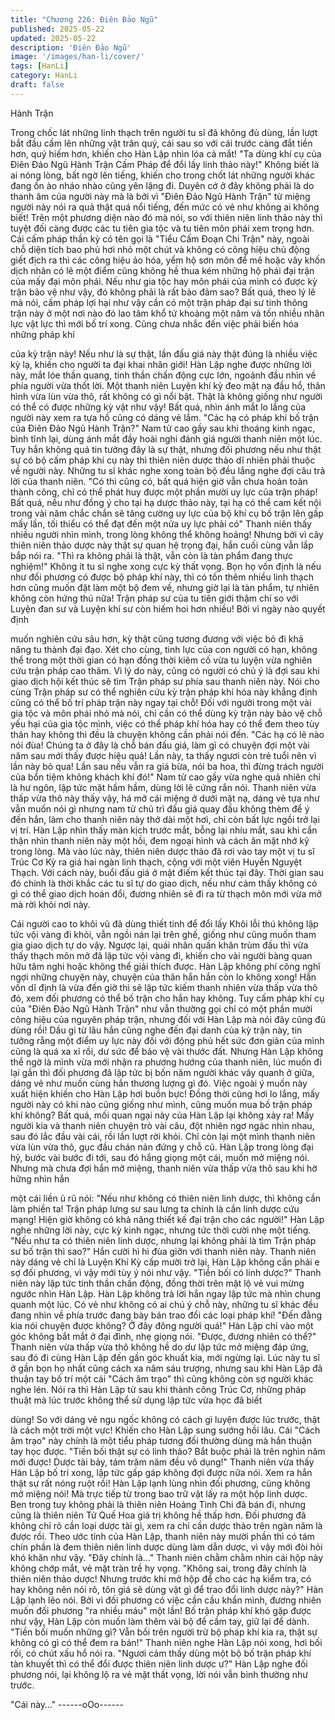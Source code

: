 ```yaml
---
title: "Chương 226: Điên Đảo Ngũ"
published: 2025-05-22
updated: 2025-05-22
description: 'Điên Đảo Ngũ'
image: '/images/han-li/cover/'
tags: [HanLi]
category: HanLi
draft: false
---
```


Hành Trận

Trong chốc lát những linh thạch trên người tu sĩ đã không đủ
dùng, lần lượt bắt đầu cầm lên những vật trân quý, cái sau so với
cái trước càng đắt tiền hơn, quý hiếm hơn, khiến cho Hàn Lập
nhìn lóa cả mắt!
"Ta dùng khí cụ của Điên Đảo Ngũ Hành Trận Cấm Pháp để đổi
lấy linh thảo này!"
Không biết là ai nóng lòng, bất ngờ lên tiếng, khiến cho trong chốt
lát những người khác đang ồn ào nháo nhào cũng yên lặng đi.
Duyên cớ ở đây không phải là do thanh âm của người này mà là
bởi vì "Điên Đảo Ngũ Hành Trận" từ miệng người này nói ra quả
thật quá nổi tiếng, đến mức có vẻ như không ai không biết! Trên
một phương diện nào đó mà nói, so với thiên niên linh thảo này
thì tuyệt đối càng được các tu tiên gia tộc và tu tiên môn phái xem
trọng hơn.
Cái cấm pháp thần kỳ có tên gọi là "Tiểu Cấm Đoạn Chi Trận"
này, ngoài chỗ diện tích bao phủ hơi nhỏ một chút và không có
công hiệu chủ động giết địch ra thì các công hiệu ảo hóa, yểm hộ
sơn môn để mê hoặc vây khốn dịch nhân có lẽ một điểm cũng
không hề thua kém những hộ phái đại trận của mấy đại môn phái.
Nếu như gia tộc hay môn phái của mình có được kỳ trận bảo vệ
như vậy, đó không phải là rất bảo đảm sao?
Bất quá, theo lý lẽ mà nói, cấm pháp lợi hại như vậy cần có một
trận pháp đại sư tinh thông trận này ở một nơi nào đó lao tâm khổ
tứ khoảng một năm và tốn nhiều nhân lực vật lực thì mới bố trí
xong. Cũng chưa nhắc đến việc phải biến hóa những pháp khí

của kỳ trận này!
Nếu như là sự thật, lần đấu giá này thật đúng là nhiều việc kỳ lạ,
khiến cho người ta đại khai nhãn giới!
Hàn Lập nghe được những lời này, mắt lóe thần quang, tinh thần
chấn động cực lớn, ngoảnh đầu nhìn về phía người vừa thốt lời.
Một thanh niên Luyện khí kỳ đeo mặt nạ đầu hổ, thân hình vừa
lùn vừa thô, rất không có gì nổi bật. Thật là không giống như
người có thể có được những kỳ vật như vậy! Bất quá, nhìn ánh
mắt lo lắng của người này xem ra tựa hồ cũng có dáng vẻ lắm.
"Các hạ có pháp khí bố trận của Điên Đảo Ngũ Hành Trận?" Nam
tử cao gầy sau khi thoáng kinh ngạc, bình tĩnh lại, dùng ánh mắt
đầy hoài nghi đánh giá người thanh niên một lúc. Tuy hắn không
quá tin tưởng đây là sự thật, nhưng đối phương nếu như thật sự
có bộ cấm pháp khí cụ này thì thiên niên dược thảo dĩ nhiên phải
thuộc về người này.
Những tu sĩ khác nghe xong toàn bộ đều lắng nghe đợi câu trả lời
của thanh niên.
"Có thì cũng có, bất quá hiện giờ vẫn chưa hoàn toàn thành công,
chỉ có thể phát huy được một phần mười uy lực của trận pháp!
Bất quá, nếu như đồng ý cho tại hạ dược thảo này, tại hạ có thể
cam kết nội trong vài năm chắc chắn sẽ tăng cường uy lực của bộ
khí cụ bố trận lên gấp mấy lần, tối thiểu có thể đạt đến một nửa uy
lực phải có" Thanh niên thấy nhiều người nhìn mình, trong lòng
không thể không hoảng! Nhưng bởi vì cây thiên niên thảo dược
này thật sự quan hệ trọng đại, hắn cuối cùng vẫn lắp bắp nói ra.
"Thì ra không phải là thật, vẫn còn là tàn phẩm đang thực
nghiệm!" Không ít tu sĩ nghe xong cực kỳ thất vọng. Bọn họ vốn
định là nếu như đối phương có được bộ pháp khí này, thì có tốn
thêm nhiều linh thạch hơn cũng muốn đặt làm một bộ đem về,
nhưng giờ lại là tàn phẩm, tự nhiên không còn hứng thú nữa!
Trận pháp sư của tu tiên giới thậm chí so với Luyện đan sư và
Luyện khí sư còn hiếm hoi hơn nhiều! Bởi vì ngày nào quyết định

muốn nghiên cứu sâu hơn, kỳ thật cũng tương đương với việc bỏ
đi khả năng tu thành đại đạo. Xét cho cùng, tinh lực của con
người có hạn, không thể trong một thời gian có hạn đồng thời
kiêm cố vừa tu luyện vừa nghiên cứu trận pháp cao thâm.
Vì lý do này, cũng có người có chủ ý là đợi sau khi giao dịch hội
kết thúc sẽ tìm Trận pháp sư phía sau thanh niên này.
Nói cho cùng Trận pháp sư có thể nghiên cứu kỳ trận pháp khí
hóa này khẳng định cũng có thể bố trí pháp trận này ngay tại chỗ!
Đối với người trong một vài gia tộc và môn phái nhỏ mà nói, chỉ
cần có thể dùng kỳ trận này bảo vệ chỗ yếu hại của gia tộc mình,
việc có thể pháp khí hóa hay có thể đem theo tùy thân hay không
thì đều là chuyện không cần phải nói đến.
"Các hạ có lẽ nào nói đùa! Chúng ta ở đây là chỗ bán đấu giá,
làm gì có chuyện đợi một vài năm sau mới thấy được hiệu quả!
Lần này, ta thấy ngươi còn trẻ tuổi nên vì lần này bỏ qua! Lần sau
nếu vẫn ra giá bừa, nói ba hoa, thì đừng trách người của bổn tiệm
không khách khí đó!" Nam tử cao gầy vừa nghe quả nhiên chỉ là
hư ngôn, lập tức mặt hầm hầm, dùng lời lẽ cứng rắn nói.
Thanh niên vừa thấp vừa thô này thấy vậy, há mở cái miệng ở
dưới mặt nạ, dáng vẻ tựa như vẫn muốn nói gì nhưng nam tử chủ
trì đấu giá quay đầu không thèm để ý đến hắn, làm cho thanh
niên này thở dài một hơi, chỉ còn bất lực ngồi trở lại vị trí.
Hàn Lập nhìn thấy màn kịch trước mắt, bỗng lại nhíu mắt, sau khi
cẩn thận nhìn thanh niên này một hồi, đem ngoại hình và cách ăn
mặt nhớ kỹ trong lòng.
Mà vào lúc này, thiên niên dược thảo đã rơi vào tay một vị tu sĩ
Trúc Cơ Kỳ ra giá hai ngàn linh thạch, cộng với một viên Huyễn
Nguyệt Thạch.
Với cách này, buổi đấu giá ở mật điếm kết thúc tại đây. Thời gian
sau đó chính là thời khắc các tu sĩ tự do giao dịch, nếu như cảm
thấy không có gì có thể giao dịch hoán đổi, đương nhiên sẽ đi ra
từ thạch môn mới vừa mở mà rời khỏi nơi này.

Cái người cao to khôi vũ đã dùng thiết tinh để đổi lấy Khôi lỗi thú
không lập tức vội vàng đi khỏi, vẫn ngồi nán lại trên ghế, giống
như cũng muốn tham gia giao dịch tự do vậy. Ngược lại, quái
nhân quấn khăn trùm đầu thì vừa thấy thạch môn mở đã lập tức
vội vàng đi, khiến cho vài người bàng quan hữu tâm nghi hoặc
không thể giải thích được.
Hàn Lập không phí công nghĩ ngợi những chuyện này, chuyện
của thân hắn hắn còn lo không xong! Hắn vốn dĩ định là vừa đến
giờ thì sẽ lập tức kiếm thanh nhiên vừa thấp vừa thô đó, xem đối
phương có thể bố trận cho hắn hay không.
Tuy cấm pháp khí cụ của "Điên Đảo Ngũ Hành Trận" như vẫn
thường gọi chỉ có một phần mười công hiệu của nguyên pháp
trận, nhưng đối với Hàn Lập mà nói đây cũng đủ dùng rồi!
Dầu gì từ lâu hắn cũng nghe đến đại danh của kỳ trận này, tin
tưởng rằng một điểm uy lực này đối với động phủ hết sức đơn
giản của mình cũng là quá xa xỉ rồi, dư sức để bảo vệ vài thước
đất.
Nhưng Hàn Lập không thể ngờ là mình vừa mới nhận ra phương
hướng của thanh niên, lúc muốn đi lại gần thì đối phương đã lập
tức bị bốn năm người khác vây quanh ở giữa, dáng vẻ như muốn
cùng hắn thương lượng gì đó.
Việc ngoài ý muốn này xuất hiện khiến cho Hàn Lập hơi buồn
bực! Đồng thời cũng hơi lo lắng, mấy người này có khi nào cũng
giống như mình, cũng muốn mua bố trận pháp khí không?
Bất quá, mối quan ngại này của Hàn Lập lại không xảy ra!
Mấy người kia và thanh niên chuyện trò vài câu, đột nhiên ngơ
ngác nhìn nhau, sau đó lắc đầu vài cái, rồi lần lượt rời khỏi. Chỉ
còn lại một mình thanh niên vừa lùn vừa thô, gục đầu chán nản
đứng y chỗ cũ.
Hàn Lập trong lòng đại hỷ, bước vài bước đi tới, sau đó hắng
giọng một cái, muốn mở miệng nói. Nhưng mà chưa đợi hắn mở
miệng, thanh niên vừa thấp vừa thô sau khi hờ hững nhìn hắn

một cái liền ủ rũ nói:
"Nếu như không có thiên niên linh dược, thì không cần làm phiền
ta! Trận pháp lưng sư sau lưng ta chính là cần linh dược cứu
mạng! Hiện giờ không có khả năng thiết kế đại trận cho các
người!"
Hàn Lập nghe những lời này, cực kỳ kinh ngạc, nhưng tức thời
cười nhẹ một tiếng.
"Nếu như ta có thiên niên linh dược, nhưng lại không phải là tìm
Trận pháp sư bố trận thì sao?" Hắn cười hì hì đùa giỡn với thanh
niên này.
Thanh niên này dáng vẻ chỉ là Luyện Khí Kỳ cấp mười trở lại, Hàn
Lập không cần phải e sợ đối phương, vì vậy mới tùy ý nói như
vậy.
"Tiền bối có linh dược?" Thanh niên này lập tức tinh thần chấn
động, đồng thời trên mặt lộ vẻ vui mừng ngước nhìn Hàn Lập.
Hàn Lập không trả lời hắn ngay lập tức mà nhìn chung quanh một
lúc.
Có vẻ như không có ai chú ý chỗ này, những tu sĩ khác đều đang
nhìn về phía trước đang bày bán trao đổi các loại pháp khí!
"Đến đằng kia nói chuyện được không? Ở đây đông người quá!"
Hàn Lập chỉ vào một góc không bắt mắt ở đại đình, nhẹ giọng nói.
"Được, đương nhiên có thể?"
Thanh niên vừa thấp vừa thô không hề do dư lập tức mở miệng
đáp ứng, sau đó đi cùng Hàn Lập đến gần góc khuất kia, mới
ngừng lại. Lúc này tu sĩ ở gần bọn họ nhất cũng cách xa năm sáu
trượng, nhưng sau khi Hàn Lập đã thuận tay bố trí một cái "Cách
âm trạo" thì cũng không còn sợ người khác nghe lén.
Nói ra thì Hàn Lập từ sau khi thành công Trúc Cơ, những pháp
thuật mà lúc trước không thể sử dụng lập tức vừa học đã biết

dùng! So với dáng vẻ ngu ngốc không có cách gì luyện được lúc
trước, thật là cách một trời một vực! Khiến cho Hàn Lập sung
sướng hồi lâu. Cái "Cách âm trạo" này chính là một tiểu pháp
tương đối thường dùng mà hắn thuận tay học được.
"Tiền bối thật sự có linh thảo? Bắt buộc phải là trên nghìn năm
mới được! Dược tài bảy, tám trăm năm đều vô dụng!" Thanh niên
vừa thấy Hàn Lập bố trí xong, lập tức gấp gáp không đợi được
nữa nói. Xem ra hắn thật sự rất nóng ruột rồi!
Hàn Lập lạnh lùng nhìn đối phương, cũng không mở miệng nói!
Mà trực tiếp từ trong bao trữ vật lấy ra một hộp linh dược.
Ben trong tuy không phải là thiên niên Hoàng Tinh Chi đã bán đi,
nhưng cũng là thiên niên Tử Quế Hoa giá trị không hề thấp hơn.
Đối phương đã không chỉ rõ cần loại dược tài gì, xem ra chỉ cần
dược thảo trên ngàn năm là được rồi. Theo ước tính của Hàn
Lập, thanh niên này mười phần thì có tám chín phần là đem thiên
niên linh dược dùng làm dẫn dược, vì vậy mới đòi hỏi khó khăn
như vậy.
"Đây chính là…" Thanh niên chằm chằm nhìn cái hộp này không
chớp mắt, vẻ mặt tràn trề hy vọng.
"Không sai, trong đây chính là thiên niên thảo dược! Nhưng trước
khi mở hộp để cho các hạ kiểm tra, có hay không nên nói rõ, tôn
giá sẽ dùng vật gì để trao đổi linh dược này?" Hàn Lập lạnh lẽo
nói. Bởi vì đối phương có việc cần cầu khẩn mình, đương nhiên
muốn đối phương "ra nhiều máu" một lần! Bố trận pháp khí khó
gặp được như vậy, Hàn Lập còn muốn làm thêm vài bộ để cầm
tay, giữ lại để dành.
"Tiền bối muốn những gì? Vẫn bối trên người trừ bộ pháp khí kia
ra, thật sự không có gì có thể đem ra bán!" Thanh niên nghe Hàn
Lập nói xong, hơi bối rối, có chút xấu hổ nói ra.
"Ngươi cảm thấy dùng một bộ bố trận pháp khí tàn khuyết thì có
thể đổi được thiên niên linh dược ư?" Hàn Lập nghe đối phương
nói, lại không lộ ra vẻ mặt thất vọng, lời nói vẫn bình thường như
trước.

"Cái này…"
------oOo------
